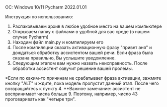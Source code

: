OC: Windows 10/11
Pycharm 2022.01.01 

Инструкция по использованию:
1. Распаковываем архив в любое удобное место на вашем компьютере
2. Открываем папку с файлами в удобной для вас среде (в нашем случае Pycharm)
3. Находим файл main.py и компилируем его  
3. После компиляции сказать активационную фразу "привет аня" и дождаться обработку ассистентом вашей речи. Если фраза была сказана правильно, Вы услышите уведомление.
4. Следующим этапом вам нужно назвать неисправность. После обработки ассистент озвучит решение вашей пролемы.

*Если по каким-то причинам не срабатывает фраза активации, зажмите кнопку "ALT" и ждите, пока модель пропустит данный этап. После чего возвращайтесь к пункту 4.
**Важное замечание: ассистент не воспринимает числа больше 9. Поэтому, например, число 43 проговаривать как "четыре три".